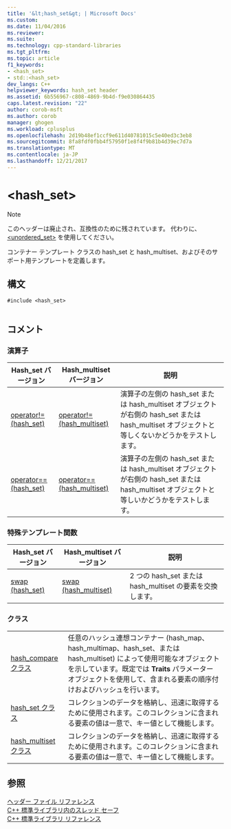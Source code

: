 ```yaml
---
title: '&lt;hash_set&gt; | Microsoft Docs'
ms.custom: 
ms.date: 11/04/2016
ms.reviewer: 
ms.suite: 
ms.technology: cpp-standard-libraries
ms.tgt_pltfrm: 
ms.topic: article
f1_keywords:
- <hash_set>
- std::<hash_set>
dev_langs: C++
helpviewer_keywords: hash_set header
ms.assetid: 6b556967-c808-4869-9b4d-f9e030864435
caps.latest.revision: "22"
author: corob-msft
ms.author: corob
manager: ghogen
ms.workload: cplusplus
ms.openlocfilehash: 2d19b48ef1ccf9e611d40781015c5e40ed3c3eb8
ms.sourcegitcommit: 8fa8fdf0fbb4f57950f1e8f4f9b81b4d39ec7d7a
ms.translationtype: MT
ms.contentlocale: ja-JP
ms.lasthandoff: 12/21/2017
---
```

# <a name="lthashsetgt"></a>&lt;hash_set&gt;
> [!NOTE]
>  このヘッダーは廃止され、互換性のために残されています。 代わりに、[<unordered_set>](../standard-library/unordered-set.md) を使用してください。  
  
 コンテナー テンプレート クラスの hash_set と hash_multiset、およびそのサポート用テンプレートを定義します。  
  
## <a name="syntax"></a>構文  
  
```  
#include <hash_set>  
  
```  
  
## <a name="remarks"></a>コメント  
  
### <a name="operators"></a>演算子  
  
|Hash_set バージョン|Hash_multiset バージョン|説明|  
|-----------------------|----------------------------|-----------------|  
|[operator!= (hash_set)](../standard-library/hash-set-operators.md#op_neq)|[operator!= (hash_multiset)](../standard-library/hash-set-operators.md#op_neq)|演算子の左側の hash_set または hash_multiset オブジェクトが右側の hash_set または hash_multiset オブジェクトと等しくないかどうかをテストします。|  
|[operator== (hash_set)](../standard-library/hash-set-operators.md#op_eq_eq)|[operator== (hash_multiset)](../standard-library/hash-set-operators.md#op_eq_eq)|演算子の左側の hash_set または hash_multiset オブジェクトが右側の hash_set または hash_multiset オブジェクトと等しいかどうかをテストします。|  
  
### <a name="specialized-template-functions"></a>特殊テンプレート関数  
  
|Hash_set バージョン|Hash_multiset バージョン|説明|  
|-----------------------|----------------------------|-----------------|  
|[swap (hash_set)](../standard-library/hash-set-functions.md#swap)|[swap (hash_multiset)](../standard-library/hash-set-functions.md#swap_hash_multiset)|2 つの hash_set または hash_multiset の要素を交換します。|  
  
### <a name="classes"></a>クラス  
  
|||  
|-|-|  
|[hash_compare クラス](../standard-library/hash-compare-class.md)|任意のハッシュ連想コンテナー (hash_map、hash_multimap、hash_set、または hash_multiset) によって使用可能なオブジェクトを示しています。既定では **Traits** パラメーター オブジェクトを使用して、含まれる要素の順序付けおよびハッシュを行います。|  
|[hash_set クラス](../standard-library/hash-set-class.md)|コレクションのデータを格納し、迅速に取得するために使用されます。このコレクションに含まれる要素の値は一意で、キー値として機能します。|  
|[hash_multiset クラス](../standard-library/hash-multiset-class.md)|コレクションのデータを格納し、迅速に取得するために使用されます。このコレクションに含まれる要素の値は一意で、キー値として機能します。|  
  
## <a name="see-also"></a>参照  
 [ヘッダー ファイル リファレンス](../standard-library/cpp-standard-library-header-files.md)   
 [C++ 標準ライブラリ内のスレッド セーフ](../standard-library/thread-safety-in-the-cpp-standard-library.md)   
 [C++ 標準ライブラリ リファレンス](../standard-library/cpp-standard-library-reference.md)



